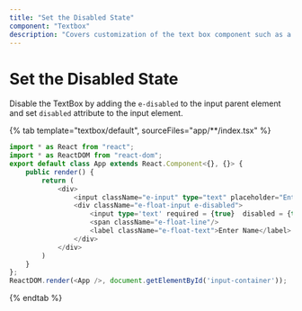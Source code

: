 ```yaml
---
title: "Set the Disabled State"
component: "Textbox"
description: "Covers customization of the text box component such as a rounded corner, disabled, read-only state, background color, and font color."
---
```


# Set the Disabled State

Disable the TextBox by adding the `e-disabled` to the input parent element and set `disabled` attribute to the input element.

{% tab template="textbox/default", sourceFiles="app/**/index.tsx" %}

```typescript
import * as React from "react";
import * as ReactDOM from "react-dom";
export default class App extends React.Component<{}, {}> {
    public render() {
        return (
            <div>
                <input className="e-input" type="text" placeholder="Enter Name" disabled={true}/>
                <div className="e-float-input e-disabled">
                    <input type='text' required = {true}  disabled = {true}/>
                    <span className="e-float-line"/>
                    <label className="e-float-text">Enter Name</label>
                </div>
            </div>
        )
    }
};
ReactDOM.render(<App />, document.getElementById('input-container'));

```

{% endtab %}